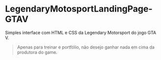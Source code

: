 # LegendaryMotosportLandingPage-GTAV

Simples interface com HTML e CSS da Legendary Motorsport do jogo GTA V.

> Apenas para treinar e portfólio, não desejo ganhar nada em cima da produtora do game.